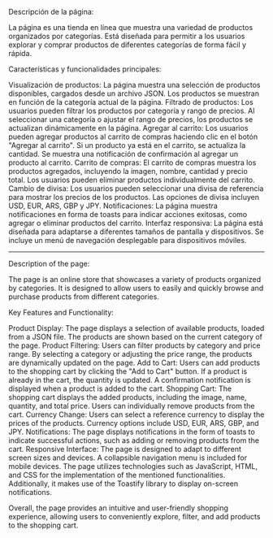 Descripción de la página:

La página es una tienda en línea que muestra una variedad de productos organizados por categorías. Está diseñada para permitir a los usuarios explorar y comprar productos de diferentes categorías de forma fácil y rápida.

Características y funcionalidades principales:

Visualización de productos: La página muestra una selección de productos disponibles, cargados desde un archivo JSON. Los productos se muestran en función de la categoría actual de la página.
Filtrado de productos: Los usuarios pueden filtrar los productos por categoría y rango de precios. Al seleccionar una categoría o ajustar el rango de precios, los productos se actualizan dinámicamente en la página.
Agregar al carrito: Los usuarios pueden agregar productos al carrito de compras haciendo clic en el botón "Agregar al carrito". Si un producto ya está en el carrito, se actualiza la cantidad. Se muestra una notificación de confirmación al agregar un producto al carrito.
Carrito de compras: El carrito de compras muestra los productos agregados, incluyendo la imagen, nombre, cantidad y precio total. Los usuarios pueden eliminar productos individualmente del carrito.
Cambio de divisa: Los usuarios pueden seleccionar una divisa de referencia para mostrar los precios de los productos. Las opciones de divisa incluyen USD, EUR, ARS, GBP y JPY.
Notificaciones: La página muestra notificaciones en forma de toasts para indicar acciones exitosas, como agregar o eliminar productos del carrito.
Interfaz responsiva: La página está diseñada para adaptarse a diferentes tamaños de pantalla y dispositivos. Se incluye un menú de navegación desplegable para dispositivos móviles.

--------------------------------------------------------------------------------------------------------------------------------------------------------------------------------------------------------------------------------

Description of the page:

The page is an online store that showcases a variety of products organized by categories. It is designed to allow users to easily and quickly browse and purchase products from different categories.

Key Features and Functionality:

Product Display: The page displays a selection of available products, loaded from a JSON file. The products are shown based on the current category of the page.
Product Filtering: Users can filter products by category and price range. By selecting a category or adjusting the price range, the products are dynamically updated on the page.
Add to Cart: Users can add products to the shopping cart by clicking the "Add to Cart" button. If a product is already in the cart, the quantity is updated. A confirmation notification is displayed when a product is added to the cart.
Shopping Cart: The shopping cart displays the added products, including the image, name, quantity, and total price. Users can individually remove products from the cart.
Currency Change: Users can select a reference currency to display the prices of the products. Currency options include USD, EUR, ARS, GBP, and JPY.
Notifications: The page displays notifications in the form of toasts to indicate successful actions, such as adding or removing products from the cart.
Responsive Interface: The page is designed to adapt to different screen sizes and devices. A collapsible navigation menu is included for mobile devices.
The page utilizes technologies such as JavaScript, HTML, and CSS for the implementation of the mentioned functionalities. Additionally, it makes use of the Toastify library to display on-screen notifications.

Overall, the page provides an intuitive and user-friendly shopping experience, allowing users to conveniently explore, filter, and add products to the shopping cart.
